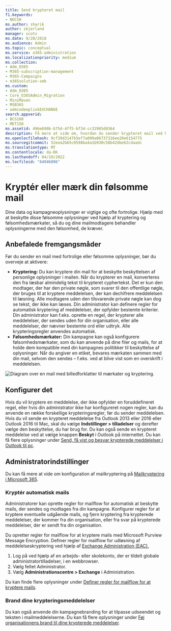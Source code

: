 ```yaml
---
title: Send krypteret mail
f1.keywords:
- NOCSH
ms.author: sharik
author: skjerland
manager: scotv
ms.date: 9/20/2018
ms.audience: Admin
ms.topic: conceptual
ms.service: o365-administration
ms.localizationpriority: medium
ms.collection:
- Adm_O365
- M365-subscription-management
- M365-Campaigns
- m365solution-smb
ms.custom:
- Adm_O365
- Core_O365Admin_Migration
- MiniMaven
- MSB365
- admindeeplinkEXCHANGE
search.appverid:
- BCS160
- MET150
ms.assetid: 496e690b-b75d-4ff5-bf34-cc32905d0364
description: Få mere at vide om, hvordan du sender krypteret mail ved hjælp af Outlook.
ms.openlocfilehash: 9cf39d3147b5ef7a099a06737316ee20e6154775
ms.sourcegitcommit: 52eea2b65c0598ba4a1b930c58b42dbe62cdaadc
ms.translationtype: MT
ms.contentlocale: da-DK
ms.lasthandoff: 04/19/2022
ms.locfileid: "64946896"
---
```

# <a name="encrypt-or-label-your-sensitive-email"></a>Kryptér eller mærk din følsomme mail

Dine data og kampagneoplysninger er vigtige og ofte fortrolige. Hjælp med at beskytte disse følsomme oplysninger ved hjælp af kryptering og følsomhedsmærkater, så du og dine mailmodtagere behandler oplysningerne med den følsomhed, de kræver.

## <a name="best-practices"></a>Anbefalede fremgangsmåder

Før du sender en mail med fortrolige eller følsomme oplysninger, bør du overveje at aktivere:

- **Kryptering:** Du kan kryptere din mail for at beskytte beskyttelsen af personlige oplysninger i mailen. Når du krypterer en mail, konverteres den fra læsbar almindelig tekst til krypteret cyphertekst. Det er kun den modtager, der har den private nøgle, som svarer til den offentlige nøgle, der bruges til at kryptere meddelelsen, der kan dechifrere meddelelsen til læsning. Alle modtagere uden den tilsvarende private nøgle kan dog se tekst, der ikke kan læses. Din administrator kan definere regler for automatisk kryptering af meddelelser, der opfylder bestemte kriterier. Din administrator kan f.eks. oprette en regel, der krypterer alle meddelelser, der sendes uden for din organisation, eller alle meddelelser, der nævner bestemte ord eller udtryk. Alle krypteringsregler anvendes automatisk.
- **Følsomhedsmærkater:** Din kampagne kan også konfigurere følsomhedsmærkater, som du kan anvende på dine filer og mails, for at holde dem kompatible med din kampagnes politikker til beskyttelse af oplysninger. Når du angiver en etiket, bevares mærkaten sammen med din mail, selvom den sendes – f.eks. ved at blive vist som en overskrift i meddelelsen.

![Diagram over en mail med billedforklatter til mærkater og kryptering.](../media/m365-campaign-email-encrypt.png)

## <a name="set-it-up"></a>Konfigurer det

Hvis du vil kryptere en meddelelse, der ikke opfylder en foruddefineret regel, eller hvis din administrator ikke har konfigureret nogen regler, kan du anvende en række forskellige krypteringsregler, før du sender meddelelsen. Hvis du vil sende en krypteret meddelelse fra Outlook 2013 eller 2016 eller Outlook 2016 til Mac, skal du vælge **Indstillinger > tilladelser** og derefter vælge den beskyttelse, du har brug for. Du kan også sende en krypteret meddelelse ved at vælge knappen **Beskyt** i Outlook på internettet. Du kan få flere oplysninger under [Send, få vist og besvar krypterede meddelelser i Outlook til pc](https://support.microsoft.com/en-us/office/send-view-and-reply-to-encrypted-messages-in-outlook-for-pc-eaa43495-9bbb-4fca-922a-df90dee51980).

## <a name="admin-settings"></a>Administratorindstillinger

Du kan få mere at vide om konfiguration af mailkryptering på [Mailkryptering i Microsoft 365](../compliance/email-encryption.md).

### <a name="automatically-encrypt-email-messages"></a>Kryptér automatisk mails

Administratorer kan oprette regler for mailflow for automatisk at beskytte mails, der sendes og modtages fra din kampagne. Konfigurer regler for at kryptere eventuelle udgående mails, og fjern kryptering fra krypterede meddelelser, der kommer fra din organisation, eller fra svar på krypterede meddelelser, der er sendt fra din organisation.

Du opretter regler for mailflow for at kryptere mails med Microsoft Purview Message Encryption. Definer regler for mailflow for udløsning af meddelelseskryptering ved hjælp af <a href="https://go.microsoft.com/fwlink/p/?linkid=2059104" target="_blank">Exchange Administration (EAC).</a>

1. Log på ved hjælp af en arbejds- eller skolekonto, der er tildelt globale administratortilladelser, i en webbrowser.
2. Vælg feltet Administrator.
3. Vælg **Administrationscentre > Exchange** i Administration.

Du kan finde flere oplysninger under [Definer regler for mailflow for at kryptere mails](../compliance/define-mail-flow-rules-to-encrypt-email.md).

### <a name="brand-your-encryption-messages"></a>Brand dine krypteringsmeddelelser

Du kan også anvende din kampagnebranding for at tilpasse udseendet og teksten i mailmeddelelserne. Du kan få flere oplysninger under [Føj organisationens brand til dine krypterede meddelelser](../compliance/email-encryption.md).